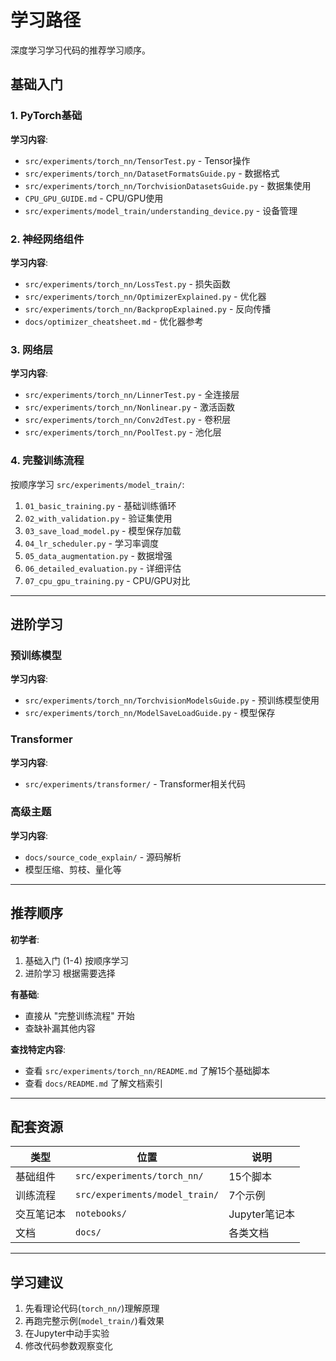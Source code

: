 # 学习路径

深度学习学习代码的推荐学习顺序。

## 基础入门

### 1. PyTorch基础

**学习内容**:
- `src/experiments/torch_nn/TensorTest.py` - Tensor操作
- `src/experiments/torch_nn/DatasetFormatsGuide.py` - 数据格式
- `src/experiments/torch_nn/TorchvisionDatasetsGuide.py` - 数据集使用
- `CPU_GPU_GUIDE.md` - CPU/GPU使用
- `src/experiments/model_train/understanding_device.py` - 设备管理

### 2. 神经网络组件

**学习内容**:
- `src/experiments/torch_nn/LossTest.py` - 损失函数
- `src/experiments/torch_nn/OptimizerExplained.py` - 优化器
- `src/experiments/torch_nn/BackpropExplained.py` - 反向传播
- `docs/optimizer_cheatsheet.md` - 优化器参考

### 3. 网络层

**学习内容**:
- `src/experiments/torch_nn/LinnerTest.py` - 全连接层
- `src/experiments/torch_nn/Nonlinear.py` - 激活函数
- `src/experiments/torch_nn/Conv2dTest.py` - 卷积层
- `src/experiments/torch_nn/PoolTest.py` - 池化层

### 4. 完整训练流程

按顺序学习 `src/experiments/model_train/`:

1. `01_basic_training.py` - 基础训练循环
2. `02_with_validation.py` - 验证集使用
3. `03_save_load_model.py` - 模型保存加载
4. `04_lr_scheduler.py` - 学习率调度
5. `05_data_augmentation.py` - 数据增强
6. `06_detailed_evaluation.py` - 详细评估
7. `07_cpu_gpu_training.py` - CPU/GPU对比

---

## 进阶学习

### 预训练模型

**学习内容**:
- `src/experiments/torch_nn/TorchvisionModelsGuide.py` - 预训练模型使用
- `src/experiments/torch_nn/ModelSaveLoadGuide.py` - 模型保存

### Transformer

**学习内容**:
- `src/experiments/transformer/` - Transformer相关代码

### 高级主题

**学习内容**:
- `docs/source_code_explain/` - 源码解析
- 模型压缩、剪枝、量化等

---

## 推荐顺序

**初学者**:
1. 基础入门 (1-4) 按顺序学习
2. 进阶学习 根据需要选择

**有基础**:
- 直接从 "完整训练流程" 开始
- 查缺补漏其他内容

**查找特定内容**:
- 查看 `src/experiments/torch_nn/README.md` 了解15个基础脚本
- 查看 `docs/README.md` 了解文档索引

---

## 配套资源

| 类型 | 位置 | 说明 |
|-----|------|------|
| 基础组件 | `src/experiments/torch_nn/` | 15个脚本 |
| 训练流程 | `src/experiments/model_train/` | 7个示例 |
| 交互笔记本 | `notebooks/` | Jupyter笔记本 |
| 文档 | `docs/` | 各类文档 |

---

## 学习建议

1. 先看理论代码(`torch_nn/`)理解原理
2. 再跑完整示例(`model_train/`)看效果
3. 在Jupyter中动手实验
4. 修改代码参数观察变化
